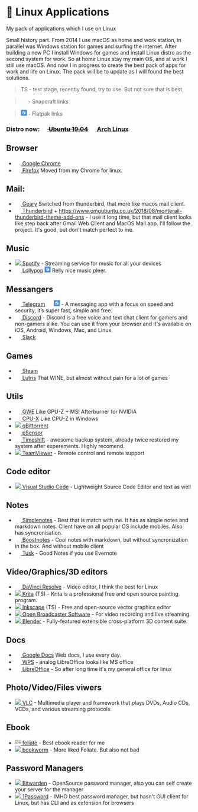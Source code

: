 # 🐧 Linux Applications
My pack of applications which I use on Linux

Small history part. From 2014 I use macOS as home and work station, in parallel was Windows station for games and surfing the internet. After building a new PC I install Windows for games and install Linux distro as the second system for work. So at home Linux stay my main OS, and at work I still use macOS. And now I in progress to create the best pack of apps for work and life on Linux. The pack will be to update as I will found the best solutions.

> TS - test stage, recently found, try to use. But not sure that is best 

> [<img src="https://dashboard.snapcraft.io/site_media/appmedia/2018/04/Snapcraft-logo-bird.png" width="16" height="16" />](https://snapcraft.io/) - Snapcraft links

> [<img src="https://github.com/flatpak/flatpak/raw/master/flatpak.png?raw=true" width="16" height="16" />](https://flatpak.org/) - Flatpak links 

### Distro now: ~~[<img src="https://assets.ubuntu.com/v1/cb22ba5d-favicon-16x16.png" width="16" height="16" /> Ubuntu 19.04](https://ubuntu.com/)~~ [<img src="https://www.archlinux.org/static/favicon.ico" width="16" height="16" /> Arch Linux](https://www.archlinux.org/)

## Browser 
- [<img src="https://www.google.com/chrome/static/images/favicons/favicon-96x96.png" width="16" height="16" /> Google Chrome](https://www.google.com/chrome/)
- [<img src="https://www.mozilla.org/media/img/firefox/favicon.ico" width="16" height="16" /> Firefox](https://www.mozilla.org/en-GB/firefox/) Moved from my Chrome for linux.

## Mail:
- [<img src="https://gitlab.gnome.org/uploads/-/system/project/avatar/1894/geary-3-32-256-logo.png" width="16" height="16" /> Geary](https://gitlab.gnome.org/GNOME/geary/) Switched from thunderbird, that more like macos mail client.
- [<img src="https://www.thunderbird.net/media/img/thunderbird/favicon-196.png" width="16" height="16" /> Thunderbird](https://www.thunderbird.net) + https://www.omgubuntu.co.uk/2018/08/monterail-thunderbird-theme-add-ons - I use it long time, but that mail client looks like step back after Gmail Web Client and MacOS Mail.app. I'll follow the project. It's good, but don't match perfect to me.

## Music
- [<img src="https://www.spotify.com/favicon.ico" height="16" /> Spotify](https://www.spotify.com) - Streaming service for music for all your devices
- [<img src="https://gitlab.gnome.org/uploads/-/system/project/avatar/274/org.gnome.Lollypop.png" width="16" height="16" /> Lollypop](https://gitlab.gnome.org/World/lollypop) [<img src="https://github.com/flatpak/flatpak/raw/master/flatpak.png?raw=true" width="16" height="16" />](https://flathub.org/apps/details/org.gnome.Lollypop) Relly nice music pleer. 

## Messangers
- [<img src="https://desktop.telegram.org/img/td_favicon.ico" width="16" height="16" /> Telegram](https://desktop.telegram.org/) [<img src="https://dashboard.snapcraft.io/site_media/appmedia/2018/04/Snapcraft-logo-bird.png" width="16" height="16" />](https://snapcraft.io/telegram-desktop) [<img src="https://github.com/flatpak/flatpak/raw/master/flatpak.png?raw=true" width="16" height="16" />](https://flathub.org/apps/details/org.telegram.desktop) - A messaging app with a focus on speed and security, it’s super fast, simple and free.
- [<img src="https://discordapp.com/assets/07dca80a102d4149e9736d4b162cff6f.ico" width="16" height="16" /> Discord](https://discordapp.com) - Discord is a free voice and text chat client for gamers and non-gamers alike. You can use it from your browser and it's available on iOS, Android, Windows, Mac, and Linux.
- [<img src="https://a.slack-edge.com/4a5c4/marketing/img/meta/favicon-32.png" width="16" height="16" /> Slack](https://slack.com)

## Games
- [<img src="https://store.steampowered.com/favicon.ico" width="16" height="16" /> Steam](https://store.steampowered.com/)
- [<img src="https://lutris.net/static/favicon.ico" width="16" height="16" /> Lutris](https://lutris.net/) That WINE, but almost without pain for a lot of games

## Utils
- [<img src="https://gitlab.com/leinardi/gwe/raw/release/data/icons/hicolor/48x48@2x/apps/com.leinardi.gwe.png" width="16" height="16" /> GWE](https://gitlab.com/leinardi/gwe) Like GPU-Z + MSI Afterburner for NVIDIA
- [<img src="https://raw.githubusercontent.com/X0rg/CPU-X/master/data/icons/CPU-X_192x192.png" width="16" height="16" /> CPU-X](https://x0rg.github.io/CPU-X/) Like CPU-Z in Windows
- [<img src="https://qbittorrent.org/favicon.ico" height="16" /> qBittorrent](https://qbittorrent.org/)
- [<img src="https://gitlab.com/jeanfi/psensor/raw/master/icons/ubuntu-mono-light/status/22/psensor_hot.svg" width="16" height="16" /> pSensor](https://gitlab.com/jeanfi/psensor)
- [<img src="https://github.com/teejee2008/timeshift/raw/master/icons/timeshift_black_bold.png" width="16" height="16" /> Timeshift](https://github.com/teejee2008/timeshift) - awesome backup system, already twice restored my system after experements. Highly recomend.
- [<img src="https://static.teamviewer.com/resources/2018/07/favicon.png" height="16" /> TeamViewer](https://www.teamviewer.com) - Remote control and remote support

## Code editor
- [<img src="https://code.visualstudio.com/favicon.ico" height="16" /> Visual Studio Code](https://code.visualstudio.com/) - Lightweight Source Code Editor and text as well

## Notes
- [<img src="https://s2.wp.com/wp-content/themes/a8c/simplenote/images/chrome/favicon.ico" width="16" height="16" /> Simplenotes](https://simplenote.com/) - Best that is match with me. It has as simple notes and markdown notes. Client have on all popular OS include mobiles. Also has syncronisation.
- [<img src="https://boostnote.io/assets/img/logo.png" width="16" height="16" /> Boostnotes](https://boostnote.io/) - Cool notes with markdown, but without syncronization in the box. And without mobile client
- [<img src="https://github.com/klaussinani/tusk/raw/master/docs/media/logo.png" width="16" height="16" /> Tusk](https://github.com/klaussinani/tusk) - Good Notes if you use Evernote

## Video/Graphics/3D editors
- [<img src="https://is3-ssl.mzstatic.com/image/thumb/Purple113/v4/79/5b/2e/795b2e7a-4211-6b2a-621e-87d969e1b354/Resolve.png/230x0w.png" width="16" height="16" /> DaVinci Resolve](https://www.blackmagicdesign.com/products/davinciresolve/) - Video editor, I think the best for Linux
- [<img src="https://krita.org/wp-content/themes/krita-org-theme/images/favicon.ico" height="16" /> Krita](https://krita.org/) (TS) - Krita is a professional free and open source painting program.
- [<img src="https://media.inkscape.org/static/images/inkscape-logo.png" height="16" /> Inkscape](https://inkscape.org/) (TS) - Free and open-source vector graphics editor
- [<img src="https://obsproject.com/favicon.ico" height="16" /> Open Broadcaster Software](https://obsproject.com/) - For video recording and live streaming.
- [<img src="https://www.blender.org/favicon.ico" height="16" /> Blender](https://www.blender.org/) - Fully-featured extensible cross-platform 3D content suite.

## Docs 
- [<img src="https://www.google.com/docs/about/favicon.ico" width="16" height="16" /> Google Docs](https://www.google.com/docs) Web docs, I use every day.
- [<img src="https://www.wps.com/favicon.ico" width="16" height="16" /> WPS](https://www.wps.com/office/linux) - analog LibreOffice looks like MS office
- [<img src="https://www.libreoffice.org/themes/libreofficenew/favicon.ico" width="16" height="16" /> LibreOffice](https://www.libreoffice.org/) - So after long time it's my general office for linux

## Photo/Video/Files viwers
- [<img src="http://images.videolan.org/images/favicon.ico" height="16" /> VLC](http://www.videolan.org/vlc/index.html) - Multimedia player and framework that plays DVDs, Audio CDs, VCDs, and various streaming protocols.

## Ebook
- [<img src="https://github.com/johnfactotum/foliate/blob/master/data/com.github.johnfactotum.Foliate.svg" height="16" /> foliate](https://github.com/johnfactotum/foliate) - Best ebook reader for me
- [<img src="https://babluboy.github.io/bookworm/images/bookworm.png" height="16" /> bookworm](https://github.com/babluboy/bookworm) - More liked Foliate. But also not bad

## Password Managers
- [<img src="https://bitwarden.com/images/icons/favicon-32x32.png" height="16" /> Bitwarden](https://bitwarden.com/) - OpenSource password manager, also you can self create your server for the manager
- [<img src="https://1password.com/icons/favicon-v1.ico" height="16" /> 1Password](https://1password.com/) - IMHO best password manager, but hasn't GUI client for Linux, but has CLI and as extension for browsers
